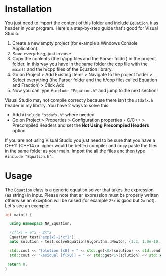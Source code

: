 # Installation

You just need to import the content of this folder and include `Equation.h` as header in your program. Here's a step-by-step guide that's good for Visual Studio:

 1. Create a new empty project (for example a Windows Console Application).
 2. Save everything, just in case.
 3. Copy the contents (the h/cpp files and the Parser folder) in the project folder. In this way you have in the same folder the cpp file with the `main()` and the h/cpp files of the Equation library.
 4. Go on Project > Add Existing Items > Navigate to the project folder > Select everything (the Parser folder and the h/cpp files called Equation and Fraction) > Click Add
 5. Now you can type `#include "Equation.h"` and jump to the next section!

Visual Studio may not compile correctly because there isn't the `stdafx.h` header in my library. You have 2 ways to solve this:

 - Add `#include "stdafx.h"` where needed
 - Go on Project > Properties > Configuration properties > C/C++ > Precompiled Headers and set the **Not Using Precompiled Headers** option
 
If you are not using Visual Studio you just need to be sure that you have a C++11 (C++14 or higher would be better) compiler and copy paste the files in the same folder as your main. Import the all the files and then type `#include "Equation.h"`.

# Usage

The `Equation` class is a generic equation solver that takes the expression (as string) in input. Please note that an expression must be properly written otherwise an exception will be raised (for example `2*x` is good but `2x` not). Let's see an example:

``` c++
int main() {

  using namespace NA_Equation;

  //f(x) = e^x - 2x^2
  Equation test{"exp(x)-2*x^2"};
  auto solution = test.solveEquation(Algorithm::Newton, {1.3, 1.0e-10, 20}, true);

  std::cout << "Solution [x0] = " << std::get<0>(solution) << std::endl;
  std::cout << "Residual [f(x0)] = " << std::get<1>(solution) << std::endl;

 return 0;
}
```
